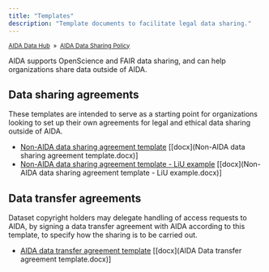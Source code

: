```yaml
---
title: "Templates"
description: "Template documents to facilitate legal data sharing."
---
```


<span style="font-size: smaller;">[AIDA Data Hub](/) &nbsp;&raquo;&nbsp; [AIDA Data Sharing Policy](/sharing/)</span>

AIDA supports OpenScience and FAIR data sharing, and can help organizations
share data outside of AIDA.

## Data sharing agreements
These templates are intended to serve as a starting point for organizations
looking to set up their own agreements for legal and ethical data sharing
outside of AIDA.

* [Non-AIDA data sharing agreement template](https://docs.google.com/document/d/1fzAALBfCGe4fgeWDCvJyrMZv07FCFJ2C/edit) [[docx](Non-AIDA data sharing agreement template.docx)]
* [Non-AIDA data sharing agreement template - LiU example](https://docs.google.com/document/d/1lY7x7vnF_iC5nuu7rT8c4VZyr9p0iocb/edit) [[docx](Non-AIDA data sharing agreement template - LiU example.docx)]

## Data transfer agreements
Dataset copyright holders may delegate handling of access requests to AIDA, by
signing a data transfer agreement with AIDA according to this template, to
specify how the sharing is to be carried out.

* [AIDA data transfer agreement template](https://docs.google.com/document/d/1oA_tx1aIe218ujj1sMAEFd5dl03bRD75sORm9wMHMNU/edit) [[docx](AIDA Data transfer agreement template.docx)]
